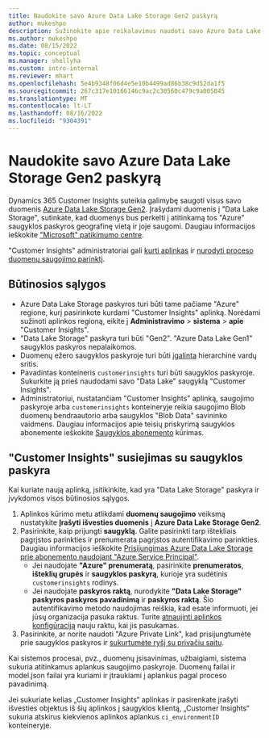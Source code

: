 ```yaml
---
title: Naudokite savo Azure Data Lake Storage Gen2 paskyrą
author: mukeshpo
description: Sužinokite apie reikalavimus naudoti savo Azure Data Lake Storage paskyrą "Customer Insights" duomenims saugoti.
ms.author: mukeshpo
ms.date: 08/15/2022
ms.topic: conceptual
ms.manager: shellyha
ms.custom: intro-internal
ms.reviewer: mhart
ms.openlocfilehash: 5e4b9348f06d4e5e10b4499ad86b38c9d52da1f5
ms.sourcegitcommit: 267c317e10166146c9ac2c30560c479c9a005845
ms.translationtype: MT
ms.contentlocale: lt-LT
ms.lasthandoff: 08/16/2022
ms.locfileid: "9304391"
---
```

# <a name="use-your-own-azure-data-lake-storage-gen2-account"></a>Naudokite savo Azure Data Lake Storage Gen2 paskyrą

Dynamics 365 Customer Insights suteikia galimybę saugoti visus savo duomenis [Azure Data Lake Storage Gen2](/azure/storage/blobs/data-lake-storage-introduction). Įrašydami duomenis į "Data Lake Storage", sutinkate, kad duomenys bus perkelti į atitinkamą tos "Azure" saugyklos paskyros geografinę vietą ir joje saugomi. Daugiau informacijos ieškokite ["Microsoft" patikimumo centre](https://www.microsoft.com/trust-center).

"Customer Insights" administratoriai gali [kurti aplinkas](create-environment.md) ir [nurodyti proceso duomenų saugojimo parinktį](create-environment.md#step-2-configure-data-storage).

## <a name="prerequisites"></a>Būtinosios sąlygos

- Azure Data Lake Storage paskyros turi būti tame pačiame "Azure" regione, kurį pasirinkote kurdami "Customer Insights" aplinką. Norėdami sužinoti aplinkos regioną, eikite į **Administravimo** > **sistema** > **apie** "Customer Insights".
- "Data Lake Storage" paskyra turi būti "Gen2". "Azure Data Lake Gen1" saugyklos paskyros nepalaikomos.
- Duomenų ežero saugyklos paskyroje turi būti [įgalinta](/azure/storage/blobs/data-lake-storage-namespace) hierarchinė vardų sritis.
- Pavadintas konteineris `customerinsights` turi būti saugyklos paskyroje. Sukurkite ją prieš naudodami savo "Data Lake" saugyklą "Customer Insights".
- Administratoriui, nustatančiam "Customer Insights" aplinką, saugojimo paskyroje arba `customerinsights` konteineryje reikia saugojimo Blob duomenų bendraautorio arba saugyklos "Blob Data" savininko vaidmens. Daugiau informacijos apie teisių priskyrimą saugyklos abonemente ieškokite [Saugyklos abonemento](/azure/storage/common/storage-account-create?toc=%2Fazure%2Fstorage%2Fblobs%2Ftoc.json&tabs=azure-portal) kūrimas.

## <a name="connect-customer-insights-with-your-storage-account"></a>"Customer Insights" susiejimas su saugyklos paskyra

Kai kuriate naują aplinką, įsitikinkite, kad yra "Data Lake Storage" paskyra ir įvykdomos visos būtinosios sąlygos.

1. Aplinkos kūrimo metu atlikdami **duomenų saugojimo** veiksmą nustatykite **Įrašyti išvesties duomenis** į **Azure Data Lake Storage Gen2**.
1. Pasirinkite, kaip prijungti **saugyklą**. Galite pasirinkti tarp ištekliais pagrįstos parinkties ir prenumerata pagrįstos autentifikavimo parinkties. Daugiau informacijos ieškokite [Prisijungimas Azure Data Lake Storage prie abonemento naudojant "Azure Service Principal"](connect-service-principal.md).
   - Jei naudojate **"Azure" prenumeratą**, pasirinkite **prenumeratos**, **išteklių grupės** ir **saugyklos paskyrą**, kurioje yra sudėtinis `customerinsights` rodinys.
   - Jei naudojate **paskyros raktą**, nurodykite **"Data Lake Storage" paskyros paskyros pavadinimą** ir **paskyros raktą**. Šio autentifikavimo metodo naudojimas reiškia, kad esate informuoti, jei jūsų organizacija pasuka raktus. Turite [atnaujinti aplinkos konfigūraciją](manage-environments.md#edit-an-existing-environment) nauju raktu, kai jis pasukamas.
1. Pasirinkite, ar norite naudoti "Azure Private Link", kad prisijungtumėte prie saugyklos paskyros ir [sukurtumėte ryšį su privačiu saitu](security-overview.md#set-up-an-azure-private-link).

Kai sistemos procesai, pvz., duomenų įsisavinimas, užbaigiami, sistema sukuria atitinkamus aplankus saugojimo paskyroje. Duomenų failai ir model.json failai yra kuriami ir įtraukiami į aplankus pagal proceso pavadinimą.

Jei sukuriate kelias „Customer Insights“ aplinkas ir pasirenkate įrašyti išvesties objektus iš šių aplinkos į saugyklos klientą, „Customer Insights“ sukuria atskirus kiekvienos aplinkos aplankus `ci_environmentID` konteineryje.
